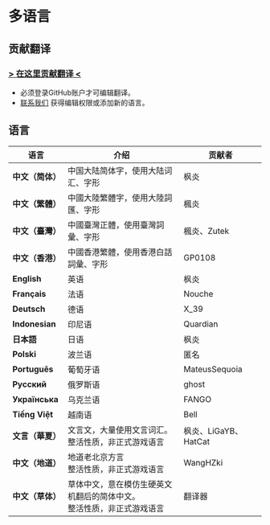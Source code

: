 # 多语言

## 贡献翻译
### [> 在这里贡献翻译 <](https://github.com/DL-Community/DLCE-Translations)
- 必须登录GitHub账户才可编辑翻译。
- [联系我们](/dlce/about.md) 获得编辑权限或添加新的语言。

## 语言
| 语言             | 介绍                                      | 贡献者              |
|----------------|-----------------------------------------|------------------|
| **中文（简体）**     | 中国大陆简体字，使用大陆词汇、字形                       | 枫炎               |
| **中文（繁體）**     | 中國大陸繁體字，使用大陸詞匯、字形                       | 楓炎               |
| **中文（臺灣）**     | 中國臺灣正體，使用臺灣詞彙、字形                        | 楓炎、Zutek         |
| **中文（香港）**     | 中國香港繁體，使用香港白話詞彙、字形                      | GP0108           |
| **English**    | 英语                                      | 枫炎               |
| **Français**   | 法语                                      | Nouche           |
| **Deutsch**    | 德语                                      | X_39             |
| **Indonesian** | 印尼语                                     | Quardian         |
| **日本語**        | 日语                                      | 枫炎               |
| **Polski**     | 波兰语                                     | 匿名               |
| **Português**  | 葡萄牙语                                    | MateusSequoia    |
| **Русский**    | 俄罗斯语                                    | ghost            |
| **Українська** | 乌克兰语                                    | FANGO            |
| **Tiếng Việt** | 越南语                                     | Bell             |
| **文言（華夏）**     | 文言文，大量使用文言词汇。</br>整活性质，非正式游戏语言          | 枫炎、LiGaYB、HatCat |
| **中文（地道）**     | 地道老北京方言</br>整活性质，非正式游戏语言                | WangHZki         |
| **中文（草体）**     | 草体中文，意在模仿生硬英文机翻后的简体中文。</br>整活性质，非正式游戏语言 | 翻译器              |